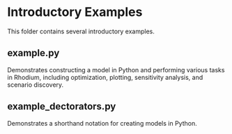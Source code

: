 # Introductory Examples

This folder contains several introductory examples.

## example.py

Demonstrates constructing a model in Python and performing various
tasks in Rhodium, including optimization, plotting, sensitivity
analysis, and scenario discovery.

## example_dectorators.py

Demonstrates a shorthand notation for creating models in Python.